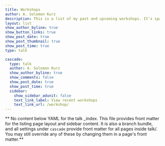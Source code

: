 ```yaml
---
title: Workshops
author: A. Solomon Kurz
description: This is a list of my past and upcoming workshops. It's sparse now, but I expect it to fill out in the near future.
layout: list
show_author_byline: true
show_button_links: true
show_post_date: true
show_post_thumbnail: true
show_post_time: true
type: talk

cascade:
  type: talk
  author: A. Solomon Kurz
  show_author_byline: true
  show_comments: false
  show_post_date: true
  show_post_time: true
  sidebar:
    show_sidebar_adunit: false
    text_link_label: View recent workshops
    text_link_url: /workshop/
---
```


** No content below YAML for the talk _index. This file provides front matter for the listing page layout and sidebar content. It is also a branch bundle, and all settings under `cascade` provide front matter for all pages inside talk/. You may still override any of these by changing them in a page's front matter.**
